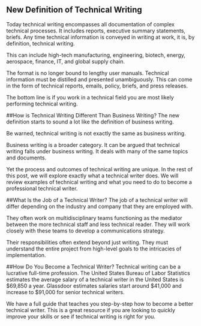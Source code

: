 ## New Definition of Technical Writing
Today technical writing encompasses all documentation of complex technical processes. It includes reports, executive summary statements, briefs. Any time technical information is conveyed in writing at work, it is, by definition, technical writing.

This can include high-tech manufacturing, engineering, biotech, energy, aerospace, finance, IT, and global supply chain.

The format is no longer bound to lengthy user manuals. Technical information must be distilled and presented unambiguously. This can come in the form of technical reports, emails, policy, briefs, and press releases.

The bottom line is if you work in a technical field you are most likely performing technical writing.


##How is Technical Writing Different Than Business Writing?
The new definition starts to sound a lot like the definition of business writing.

Be warned, technical writing is not exactly the same as business writing.

Business writing is a broader category. It can be argued that technical writing falls under business writing. It deals with many of the same topics and documents.

Yet the process and outcomes of technical writing are unique. In the rest of this post, we will explore exactly what a technical writer does. We will review examples of technical writing and what you need to do to become a professional technical writer.


##What Is the Job of a Technical Writer?
The job of a technical writer will differ depending on the industry and company that they are employed with.

They often work on multidisciplinary teams functioning as the mediator between the more technical staff and less technical reader. They will work closely with these teams to develop a communications strategy.

Their responsibilities often extend beyond just writing. They must understand the entire project from high-level goals to the intricacies of implementation.


##How Do You Become a Technical Writer?
Technical writing can be a lucrative full-time profession. The United States Bureau of Labor Statistics estimates the average salary of a technical writer in the United States is $69,850 a year. Glassdoor estimates salaries start around $41,000 and increase to $91,000 for senior technical writers.

We have a full guide that teaches you step-by-step how to become a better technical writer. This is a great resource if you are looking to quickly improve your skills or see if technical writing is right for you.